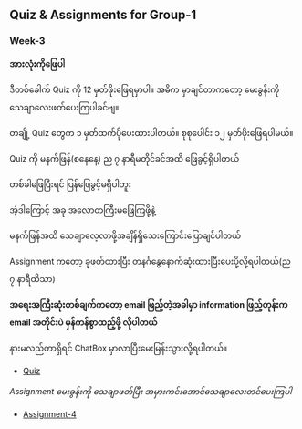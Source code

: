 ## Quiz & Assignments for Group-1

### Week-3

**အားလုံးကိုဖြေပါ**

ဒီတစ်ခေါက် Quiz ကို 12 မှတ်ဖိုးဖြေရမှာပါ။ အဓိက မှာချင်တာကတော့ မေးခွန်းကို သေချာလေးဖတ်ပေးကြပါခင်ဗျ။

တချို့ Quiz တွေက ၁ မှတ်ထက်ပိုပေးထားပါတယ်။ စုစုပေါင်း ၁၂ မှတ်ဖိုးဖြေရပါမယ်။

Quiz ကို မနက်ဖြန်(စနေနေ့) ည ၇ နာရီမတိုင်ခင်အထိ ဖြေခွင့်ရှိပါတယ်

တစ်ခါဖြေပြီးရင် ပြန်ဖြေခွင့်မရှိပါဘူး

အဲ့ဒါကြောင့် အခု အလောတကြီးမဖြေကြဖို့နဲ့

မနက်ဖြန်အထိ သေချာလေ့လာဖို့အချိန်ရှိသေးကြောင်းပြောချင်ပါတယ်

Assignment ကတော့ ခုဖတ်ထားပြီး တနင်္ဂနွေနောက်ဆုံးထားပြီးပေးပို့လို့ရပါတယ်(ည ၇ နာရီထိသာ)

**အရေးအကြီးဆုံးတစ်ချက်ကတော့ email ဖြည့်တဲ့အခါမှာ information ဖြည့်တုန်းက email အတိုင်းပဲ မှန်ကန်စွာထည့်ဖို့ လိုပါတယ်**

နားမလည်တာရှိရင် ChatBox မှာလာပြီးမေးမြန်းသွားလို့ရပါတယ်။

* [Quiz](https://forms.gle/24rngFbXJhzoqzmNA)

*Assignment မေးခွန်းကို သေချာဖတ်ပြီး အမှားကင်းအောင်သေချာလေးတင်ပေးကြပါ*

* [Assignment-4](./g1_w3_asm4.md)
